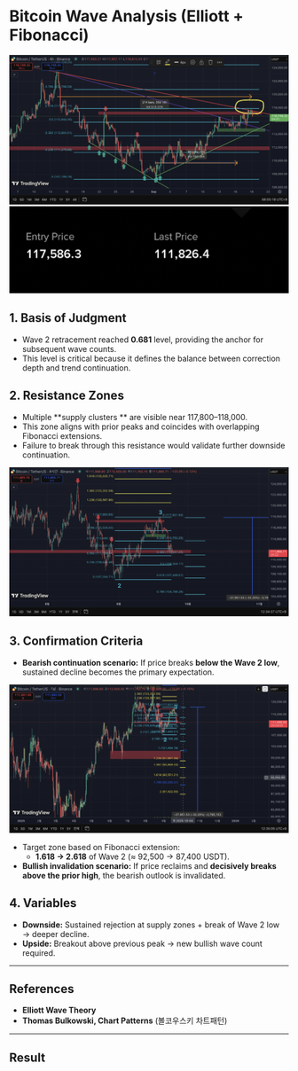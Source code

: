 # Bitcoin Wave Analysis (Elliott + Fibonacci)


![Chart 1: Daily Fibonacci and Wave 2 anchor](chart_1.png)
![Chart 4: Daily Fibonacci and Wave 2 anchor](Chart_4.png)
## 1. Basis of Judgment
- Wave 2 retracement reached **0.681** level, providing the anchor for subsequent wave counts.  
- This level is critical because it defines the balance between correction depth and trend continuation.

## 2. Resistance Zones
- Multiple **supply clusters ** are visible near 117,800–118,000.  
- This zone aligns with prior peaks and coincides with overlapping Fibonacci extensions.  
- Failure to break through this resistance would validate further downside continuation.


![Chart 2: Daily Fibonacci and Wave 2 anchor](chart_2.png)
## 3. Confirmation Criteria
- **Bearish continuation scenario:** If price breaks **below the Wave 2 low**, sustained decline becomes the primary expectation.

![Chart 3: Daily Fibonacci and Wave 2 anchor](chart_3.png)
- Target zone based on Fibonacci extension:  
  - **1.618 → 2.618** of Wave 2 (≈ 92,500 → 87,400 USDT).  
- **Bullish invalidation scenario:** If price reclaims and **decisively breaks above the prior high**, the bearish outlook is invalidated.

## 4. Variables
- **Downside:** Sustained rejection at supply zones + break of Wave 2 low → deeper decline.  
- **Upside:** Breakout above previous peak → new bullish wave count required.

---

## References
- **Elliott Wave Theory**  
- **Thomas Bulkowski, Chart Patterns** (볼코우스키 차트패턴)

---

## Result



